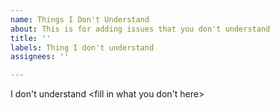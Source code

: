 ```yaml
---
name: Things I Don't Understand
about: This is for adding issues that you don't understand
title: ''
labels: Thing I don't understand
assignees: ''

---
```


I don't understand <fill in what you don't here>
